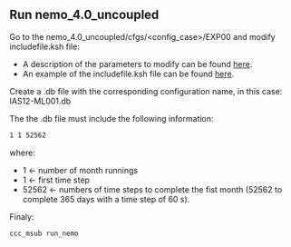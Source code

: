 ## Run nemo_4.0_uncoupled

Go to the nemo_4.0_uncoupled/cfgs/<config_case>/EXP00 and modify includefile.ksh file:

- A description of the parameters to modify can be found [here](Parameters_to_modify_includefile.ksh.md).
- An example of the includefile.ksh file can be found [here](https://github.com/marcolarranaga/ias12wiki/tree/master/models/nemo4.0/run/uncoupled/includefile.ksh).

Create a .db file with the corresponding configuration name, in this case: IAS12-ML001.db

The the .db file must include the following information:

```bash
1 1 52562
```

where:

- 1     &larr; number of month runnings
- 1     &larr; first time step
- 52562 &larr; numbers of time steps to complete the fist month (52562 to complete 365 days with a time step of 60 s).

Finaly:
```bash
ccc_msub run_nemo
```
